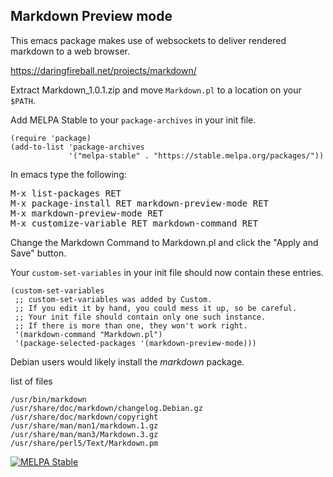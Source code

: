 ## Markdown Preview mode

This emacs package makes use of websockets to deliver rendered markdown to a web browser.

https://daringfireball.net/projects/markdown/

Extract Markdown_1.0.1.zip and move `Markdown.pl` to a location on your `$PATH`.

Add MELPA Stable to your `package-archives` in your init file.

```elisp
(require 'package)
(add-to-list 'package-archives
             '("melpa-stable" . "https://stable.melpa.org/packages/"))
```

In emacs type the following:

<kbd>M-x list-packages RET</kbd>  
<kbd>M-x package-install RET markdown-preview-mode RET</kbd>  
<kbd>M-x markdown-preview-mode RET</kbd>  
<kbd>M-x customize-variable RET markdown-command RET</kbd>  

Change the Markdown Command to Markdown.pl and click the "Apply and Save" button.

Your `custom-set-variables` in your init file should now contain these entries.

```elisp
(custom-set-variables
 ;; custom-set-variables was added by Custom.
 ;; If you edit it by hand, you could mess it up, so be careful.
 ;; Your init file should contain only one such instance.
 ;; If there is more than one, they won't work right.
 '(markdown-command "Markdown.pl")
 '(package-selected-packages '(markdown-preview-mode)))
```
Debian users would likely install the _markdown_ package.

list of files

```
/usr/bin/markdown
/usr/share/doc/markdown/changelog.Debian.gz
/usr/share/doc/markdown/copyright
/usr/share/man/man1/markdown.1.gz
/usr/share/man/man3/Markdown.3.gz
/usr/share/perl5/Text/Markdown.pm
```

<a href="https://stable.melpa.org/#/markdown-preview-mode"><img alt="MELPA Stable" src="https://stable.melpa.org/packages/markdown-preview-mode-badge.svg"/></a>